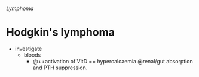###### Lymphoma

# Hodgkin's lymphoma
- investigate
    + bloods
        * @++activation of VitD == hypercalcaemia @renal/gut absorption and PTH suppression.
